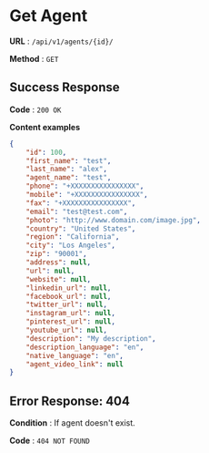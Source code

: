 # Get Agent

**URL** : `/api/v1/agents/{id}/`

**Method** : `GET`

## Success Response

**Code** : `200 OK`

**Content examples**

```json
{
    "id": 100,
    "first_name": "test",
    "last_name": "alex",
    "agent_name": "test",
    "phone": "+XXXXXXXXXXXXXXXX",
    "mobile": "+XXXXXXXXXXXXXXXX",
    "fax": "+XXXXXXXXXXXXXXXX",
    "email": "test@test.com",
    "photo": "http://www.domain.com/image.jpg",
    "country": "United States",
    "region": "California",
    "city": "Los Angeles",
    "zip": "90001",
    "address": null,
    "url": null,
    "website": null,
    "linkedin_url": null,
    "facebook_url": null,
    "twitter_url": null,
    "instagram_url": null,
    "pinterest_url": null,
    "youtube_url": null,
    "description": "My description",
    "description_language": "en",
    "native_language": "en",
    "agent_video_link": null
}
```

## Error Response: 404

**Condition** : If agent doesn't exist.

**Code** : `404 NOT FOUND`
